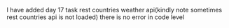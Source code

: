 I have added day 17 task rest countries weather api(kindly note sometimes rest countries api is not loaded) there is no error in code level
